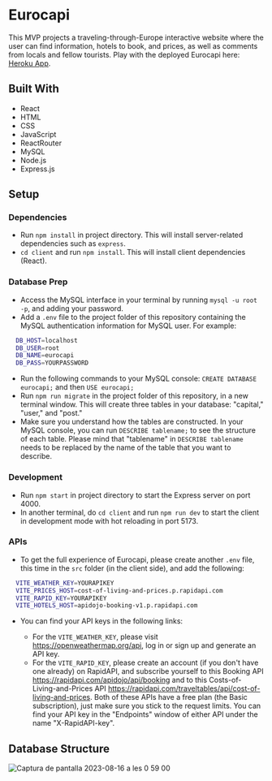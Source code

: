 # Eurocapi

This MVP projects a traveling-through-Europe interactive website where the user can find information, hotels to book, and prices, as well as comments from locals and fellow tourists. Play with the deployed Eurocapi here: [Heroku App](https://secret-lowlands-04680-494dea388f68.herokuapp.com/).

## Built With

- React
- HTML
- CSS
- JavaScript
- ReactRouter
- MySQL
- Node.js
- Express.js

## Setup

### Dependencies

- Run `npm install` in project directory. This will install server-related dependencies such as `express`.
- `cd client` and run `npm install`. This will install client dependencies (React).

### Database Prep

- Access the MySQL interface in your terminal by running `mysql -u root -p`, and adding your password.
- Add a `.env` file to the project folder of this repository containing the MySQL authentication information for MySQL user. For example:

```bash
  DB_HOST=localhost
  DB_USER=root
  DB_NAME=eurocapi
  DB_PASS=YOURPASSWORD
```

- Run the following commands to your MySQL console: `CREATE DATABASE eurocapi;` and then `USE eurocapi;`
- Run `npm run migrate` in the project folder of this repository, in a new terminal window. This will create three tables in your database: "capital," "user," and "post."
- Make sure you understand how the tables are constructed. In your MySQL console, you can run `DESCRIBE tablename;` to see the structure of each table. Please mind that "tablename" in `DESCRIBE tablename` needs to be replaced by the name of the table that you want to describe.

### Development

- Run `npm start` in project directory to start the Express server on port 4000.
- In another terminal, do `cd client` and run `npm run dev` to start the client in development mode with hot reloading in port 5173.

### APIs

- To get the full experience of Eurocapi, please create another `.env` file, this time in the `src` folder (in the client side), and add the following:

```bash
  VITE_WEATHER_KEY=YOURAPIKEY
  VITE_PRICES_HOST=cost-of-living-and-prices.p.rapidapi.com
  VITE_RAPID_KEY=YOURAPIKEY
  VITE_HOTELS_HOST=apidojo-booking-v1.p.rapidapi.com
```

- You can find your API keys in the following links:

  * For the `VITE_WEATHER_KEY`, please visit https://openweathermap.org/api, log in or sign up and generate an API key.
  * For the `VITE_RAPID_KEY`, please create an account (if you don't have one already) on RapidAPI, and subscribe yourself to this Booking API https://rapidapi.com/apidojo/api/booking and to this Costs-of-Living-and-Prices API https://rapidapi.com/traveltables/api/cost-of-living-and-prices. Both of these APIs have a free plan (the Basic subscription), just make sure you stick to the request limits. You can find your API key in the "Endpoints" window of either API under the name "X-RapidAPI-key".

## Database Structure

![Captura de pantalla 2023-08-16 a les 0 59 00](https://github.com/mariagimenezbustos/my-express-app/assets/134734638/f8e16633-6e10-4f58-bdd6-dcfa728960f2)
